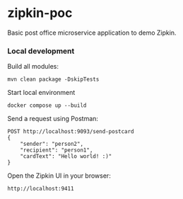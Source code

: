 # zipkin-poc

Basic post office microservice application to demo Zipkin.

### Local development
Build all modules:
```shell
mvn clean package -DskipTests
```
Start local environment
```shell
docker compose up --build
```

Send a request using Postman: 
```
POST http://localhost:9093/send-postcard
{
    "sender": "person2",
    "recipient": "person1",
    "cardText": "Hello world! :)"
}
```

Open the Zipkin UI in your browser: 
```shell
http://localhost:9411
```
